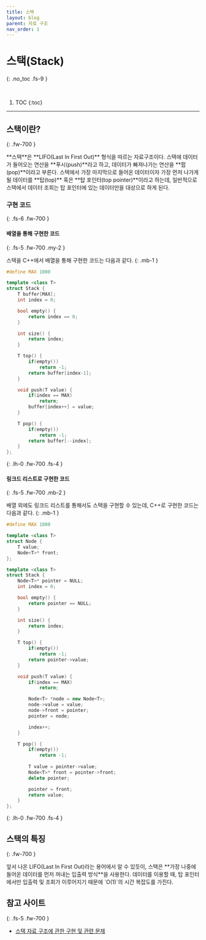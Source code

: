 ```yaml
---
title: 스택
layout: blog
parent: 자료 구조
nav_order: 1
---
```


# **스택(Stack)**
{: .no_toc .fs-9 }

<br/>

1. TOC
{:toc}

---

## 스택이란?
{: .fw-700 }

<div class="code-example" markdown="1">
**스택**은 **LIFO(Last In First Out)** 형식을 따르는 자료구조이다.
스택에 데이터가 들어오는 연산을 **푸시(push)**라고 하고,
데이터가 빠져나가는 연산을 **팝(pop)**이라고 부른다.
스택에서 가장 마지막으로 들어온 데이터이자 가장 먼저 나가게 될 데이터를 **탑(top)** 혹은 **탑 포인터(top pointer)**이라고 하는데,
일반적으로 스택에서 데이터 조회는 탑 포인터에 있는 데이터만을 대상으로 하게 된다.

### 구현 코드
{: .fs-6 .fw-700 }

<div class="code-example" markdown="1">

#### 배열을 통해 구현한 코드
{: .fs-5 .fw-700 .my-2 }

스택을 C++에서 배열을 통해 구현한 코드는 다음과 같다.
{: .mb-1 }

```cpp
#define MAX 1000

template <class T>
struct Stack {
    T buffer[MAX];
    int index = 0;

    bool empty() {
        return index == 0;
    }

    int size() {
        return index;
    }

    T top() {
        if(empty())
            return -1;
        return buffer[index-1];
    }

    void push(T value) {
        if(index == MAX)
            return;
        buffer[index++] = value;
    }

    T pop() {
        if(empty())
            return -1;
        return buffer[--index];
    }
};
```
{: .lh-0 .fw-700 .fs-4 }

#### 링크드 리스트로 구현한 코드
{: .fs-5 .fw-700 .mb-2 }

배열 외에도 링크드 리스트를 통해서도 스택을 구현할 수 있는데,
C++로 구현한 코드는 다음과 같다.
{: .mb-1 }

```cpp
#define MAX 1000

template <class T>
struct Node {
    T value;
    Node<T>* front;
};

template <class T>
struct Stack {
    Node<T>* pointer = NULL;
    int index = 0;

    bool empty() {
        return pointer == NULL;
    }

    int size() {
        return index;
    }

    T top() {
        if(empty())
            return -1;
        return pointer->value;
    }

    void push(T value) {
        if(index == MAX)
            return;

        Node<T> *node = new Node<T>;
        node->value = value;
        node->front = pointer;
        pointer = node;

        index++;
    }

    T pop() {
        if(empty())
            return -1;
        
        T value = pointer->value;
        Node<T>* front = pointer->front;
        delete pointer;

        pointer = front;
        return value;
    }
};
```
{: .lh-0 .fw-700 .fs-4 }
</div>
</div>

## 스택의 특징
{: .fw-700 }

<div class="code-example" markdown="1">
앞서 나온 LIFO(Last In First Out)라는 용어에서 알 수 있듯이, 스택은 **가장 나중에 들어온 데이터를 먼저 꺼내는 입출력 방식**을 사용한다.
데이터를 이용할 때, 탑 포인터에서만 입출력 및 조회가 이루어지기 때문에 `O(1)`의 시간 복잡도를 가진다.
</div>

## 참고 사이트
{: .fs-5 .fw-700 }

* [스택 자료 구조에 관한 구현 및 관련 문제](https://www.geeksforgeeks.org/stack-data-structure/)